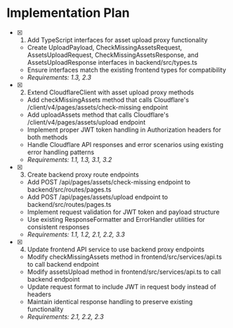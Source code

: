 # Implementation Plan

- [x] 1. Add TypeScript interfaces for asset upload proxy functionality
  - Create UploadPayload, CheckMissingAssetsRequest, AssetsUploadRequest, CheckMissingAssetsResponse, and AssetsUploadResponse interfaces in backend/src/types.ts
  - Ensure interfaces match the existing frontend types for compatibility
  - _Requirements: 1.3, 2.3_

- [x] 2. Extend CloudflareClient with asset upload proxy methods
  - Add checkMissingAssets method that calls Cloudflare's /client/v4/pages/assets/check-missing endpoint
  - Add uploadAssets method that calls Cloudflare's /client/v4/pages/assets/upload endpoint
  - Implement proper JWT token handling in Authorization headers for both methods
  - Handle Cloudflare API responses and error scenarios using existing error handling patterns
  - _Requirements: 1.1, 1.3, 3.1, 3.2_

- [x] 3. Create backend proxy route endpoints
  - Add POST /api/pages/assets/check-missing endpoint to backend/src/routes/pages.ts
  - Add POST /api/pages/assets/upload endpoint to backend/src/routes/pages.ts
  - Implement request validation for JWT token and payload structure
  - Use existing ResponseFormatter and ErrorHandler utilities for consistent responses
  - _Requirements: 1.1, 1.2, 2.1, 2.2, 3.3_

- [x] 4. Update frontend API service to use backend proxy endpoints
  - Modify checkMissingAssets method in frontend/src/services/api.ts to call backend endpoint
  - Modify assetsUpload method in frontend/src/services/api.ts to call backend endpoint
  - Update request format to include JWT in request body instead of headers
  - Maintain identical response handling to preserve existing functionality
  - _Requirements: 2.1, 2.2, 2.3_
